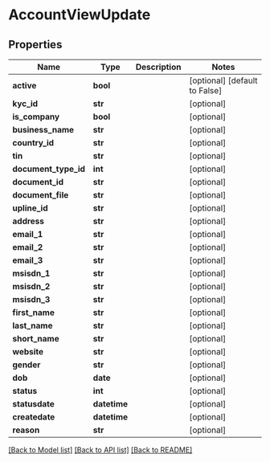 # AccountViewUpdate

## Properties
Name | Type | Description | Notes
------------ | ------------- | ------------- | -------------
**active** | **bool** |  | [optional] [default to False]
**kyc_id** | **str** |  | [optional] 
**is_company** | **bool** |  | [optional] 
**business_name** | **str** |  | [optional] 
**country_id** | **str** |  | [optional] 
**tin** | **str** |  | [optional] 
**document_type_id** | **int** |  | [optional] 
**document_id** | **str** |  | [optional] 
**document_file** | **str** |  | [optional] 
**upline_id** | **str** |  | [optional] 
**address** | **str** |  | [optional] 
**email_1** | **str** |  | [optional] 
**email_2** | **str** |  | [optional] 
**email_3** | **str** |  | [optional] 
**msisdn_1** | **str** |  | [optional] 
**msisdn_2** | **str** |  | [optional] 
**msisdn_3** | **str** |  | [optional] 
**first_name** | **str** |  | [optional] 
**last_name** | **str** |  | [optional] 
**short_name** | **str** |  | [optional] 
**website** | **str** |  | [optional] 
**gender** | **str** |  | [optional] 
**dob** | **date** |  | [optional] 
**status** | **int** |  | [optional] 
**statusdate** | **datetime** |  | [optional] 
**createdate** | **datetime** |  | [optional] 
**reason** | **str** |  | [optional] 

[[Back to Model list]](../README.md#documentation-for-models) [[Back to API list]](../README.md#documentation-for-api-endpoints) [[Back to README]](../README.md)


